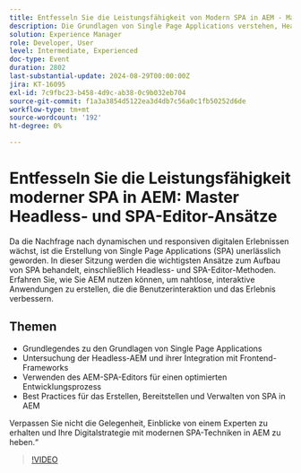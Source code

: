 ```yaml
---
title: Entfesseln Sie die Leistungsfähigkeit von Modern SPA in AEM - Master Headless- und SPA-Editor-Ansätze
description: Die Grundlagen von Single Page Applications verstehen, Headless-AEM und seine Integration mit Frontend-Frameworks erkunden. Verwenden Sie den AEM-SPA-Editor für einen optimierten Entwicklungsprozess. Best Practices für die Erstellung, Bereitstellung und Verwaltung von SPA in AEMDon lassen Sie sich diese Gelegenheit nicht entgehen, Erkenntnisse von einem Experten zu gewinnen und Ihre Digitalstrategie mit modernen SPA-Techniken in AEM zu verbessern.“
solution: Experience Manager
role: Developer, User
level: Intermediate, Experienced
doc-type: Event
duration: 2802
last-substantial-update: 2024-08-29T00:00:00Z
jira: KT-16095
exl-id: 7c9fbc23-b458-4d9c-ab38-0c9b032eb704
source-git-commit: f1a3a3854d5122ea3d4db7c56a0c1fb50252d6de
workflow-type: tm+mt
source-wordcount: '192'
ht-degree: 0%

---
```


# Entfesseln Sie die Leistungsfähigkeit moderner SPA in AEM: Master Headless- und SPA-Editor-Ansätze

Da die Nachfrage nach dynamischen und responsiven digitalen Erlebnissen wächst, ist die Erstellung von Single Page Applications (SPA) unerlässlich geworden. In dieser Sitzung werden die wichtigsten Ansätze zum Aufbau von SPA behandelt, einschließlich Headless- und SPA-Editor-Methoden. Erfahren Sie, wie Sie AEM nutzen können, um nahtlose, interaktive Anwendungen zu erstellen, die die Benutzerinteraktion und das Erlebnis verbessern.

## Themen

* Grundlegendes zu den Grundlagen von Single Page Applications
* Untersuchung der Headless-AEM und ihrer Integration mit Frontend-Frameworks
* Verwenden des AEM-SPA-Editors für einen optimierten Entwicklungsprozess
* Best Practices für das Erstellen, Bereitstellen und Verwalten von SPA in AEM

Verpassen Sie nicht die Gelegenheit, Einblicke von einem Experten zu erhalten und Ihre Digitalstrategie mit modernen SPA-Techniken in AEM zu heben.“

>[!VIDEO](https://video.tv.adobe.com/v/3433168/?learn=on)
